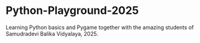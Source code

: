 # Python-Playground-2025
Learning Python basics and Pygame together with the amazing students of Samudradevi Balika Vidyalaya, 2025.
